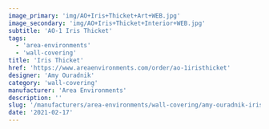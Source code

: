```yaml
---
image_primary: 'img/AO+Iris+Thicket+Art+WEB.jpg'
image_secondary: 'img/AO+Iris+Thicket+Interior+WEB.jpg'
subtitle: 'AO-1 Iris Thicket'
tags:
  - 'area-environments'
  - 'wall-covering'
title: 'Iris Thicket'
href: 'https://www.areaenvironments.com/order/ao-1iristhicket'
designer: 'Amy Ouradnik'
category: 'wall-covering'
manufacturer: 'Area Environments'
description: ''
slug: '/manufacturers/area-environments/wall-covering/amy-ouradnik-iris-thicket'
date: '2021-02-17'
---
```


